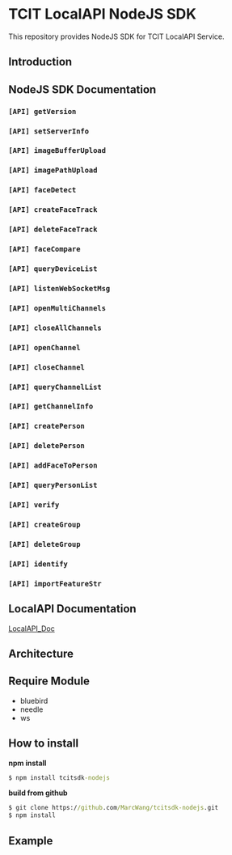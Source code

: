 # TCIT LocalAPI NodeJS SDK
This repository provides NodeJS SDK for TCIT LocalAPI Service.

## Introduction

## NodeJS SDK Documentation

### `[API] getVersion`
### `[API] setServerInfo`
### `[API] imageBufferUpload`
### `[API] imagePathUpload`
### `[API] faceDetect`
### `[API] createFaceTrack`
### `[API] deleteFaceTrack`
### `[API] faceCompare`
### `[API] queryDeviceList`
### `[API] listenWebSocketMsg`
### `[API] openMultiChannels`
### `[API] closeAllChannels`
### `[API] openChannel`
### `[API] closeChannel`
### `[API] queryChannelList`
### `[API] getChannelInfo`
### `[API] createPerson`
### `[API] deletePerson`
### `[API] addFaceToPerson`
### `[API] queryPersonList`
### `[API] verify`
### `[API] createGroup`
### `[API] deleteGroup`
### `[API] identify`
### `[API] importFeatureStr`

## LocalAPI Documentation

[LocalAPI_Doc](https://tcit.gitbooks.io/localapi/content/api_doc.html)

## Architecture

## Require Module
- bluebird
- needle
- ws


## How to install

**npm install**
```bat
$ npm install tcitsdk-nodejs
```

**build from github**
```bat
$ git clone https://github.com/MarcWang/tcitsdk-nodejs.git
$ npm install
```

## Example

